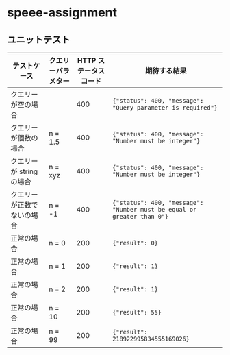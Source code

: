 # speee-assignment

## ユニットテスト

| テストケース               | クエリーパラメター | HTTP ステータスコード | 期待する結果                                                           |
| -------------------------- | ------------------ | --------------------- | ---------------------------------------------------------------------- |
| クエリーが空の場合         |                    | 400                   | `{"status": 400, "message": "Query parameter is required"}`            |
| クエリーが個数の場合       | n = 1.5            | 400                   | `{"status": 400, "message": "Number must be integer"}`                 |
| クエリーが string の場合   | n = xyz            | 400                   | `{"status": 400, "message": "Number must be integer"}`                 |
| クエリーが正数でないの場合 | n = -1             | 400                   | `{"status": 400, "message": "Number must be equal or greater than 0"}` |
| 正常の場合                 | n = 0              | 200                   | `{"result": 0}`                                                        |
| 正常の場合                 | n = 1              | 200                   | `{"result": 1}`                                                        |
| 正常の場合                 | n = 2              | 200                   | `{"result": 1}`                                                        |
| 正常の場合                 | n = 10             | 200                   | `{"result": 55}`                                                       |
| 正常の場合                 | n = 99             | 200                   | `{"result": 218922995834555169026}`                                    |
